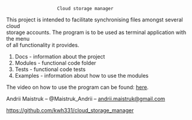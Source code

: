                        Cloud storage manager    
This project is intended to facilitate synchronising files amongst several cloud <br/>
storage accounts. The program is to be used as terminal application with the menu <br/>
of all functionality it provides.<br/>

 1. Docs - information about the project
 2. Modules - functional code folder
 3. Tests - functional code tests
 4. Examples - information about how to use the modules

The video on how to use the program can be found: <a href="https://drive.google.com/open?id=1P3EIB4nnf0JB2fkFHHdrNKvBfHx64HYE">here</a>.

Andrii Maistruk – @Maistruk_Andrii – andrii.maistruk@gmail.com

https://github.com/kwh331/cloud_storage_manager
